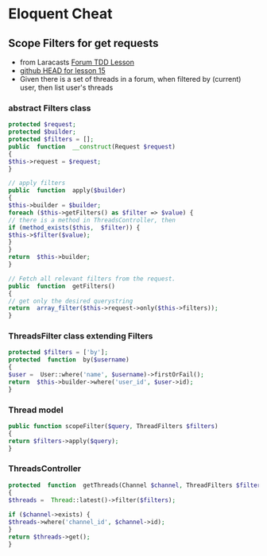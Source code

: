 # Eloquent Cheat



## Scope Filters for get requests
* from Laracasts [Forum TDD Lesson](https://laracasts.com/series/lets-build-a-forum-with-laravel/episodes/15?autoplay=true)
* [github HEAD for lesson 15](https://github.com/laracasts/Lets-Build-a-Forum-in-Laravel/commit/3685b0f968927db371e48d7281b25ff751c120a3?diff=unified)
* Given there is a set of threads in a forum, when filtered by (current) user, then list user's threads
  
### abstract Filters class
```php
protected $request;
protected $builder;
protected $filters = [];
public  function  __construct(Request $request)
{
$this->request = $request;
}

// apply filters
public  function  apply($builder)
{
$this->builder = $builder;
foreach ($this->getFilters() as $filter => $value) {
// there is a method in ThreadsController, then 
if (method_exists($this,  $filter)) {
$this->$filter($value);
}
}
return  $this->builder;
}

// Fetch all relevant filters from the request.
public  function  getFilters()
{
// get only the desired querystring
return  array_filter($this->request->only($this->filters));
}
```  
### ThreadsFilter class extending Filters

```php
protected $filters = ['by'];
protected  function  by($username)
{
$user =  User::where('name', $username)->firstOrFail();
return  $this->builder->where('user_id', $user->id);
}
```
### Thread model

```php
public function scopeFilter($query, ThreadFilters $filters)
{
return $filters->apply($query);
}
```
### ThreadsController
```php
protected  function  getThreads(Channel $channel, ThreadFilters $filters)
{
$threads =  Thread::latest()->filter($filters);
  
if ($channel->exists) {
$threads->where('channel_id', $channel->id);
}
return $threads->get();
}
```
<!--stackedit_data:
eyJoaXN0b3J5IjpbNjYyMjE4NjA1LDE0NTgzNTIxMTddfQ==
-->